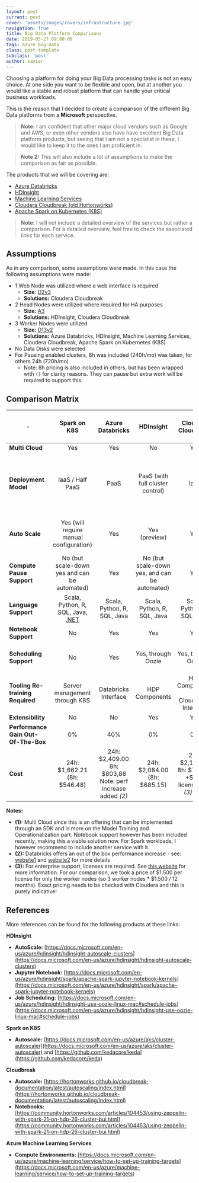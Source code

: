 ```yaml
---
layout: post
current: post
cover: 'assets/images/covers/infrastructure.jpg'
navigation: True
title: Big Data Platform Comparisons
date: 2019-05-27 09:00:00
tags: azure big-data
class: post-template
subclass: 'post'
author: xavier
---
```


Choosing a platform for doing your Big Data processing tasks is not an easy choice. At one side you want to be flexible and open, but at another you would like a stable and robust platform that can handle your critical business workloads.

This is the reason that I decided to create a comparison of the different Big Data platforms from a **Microsoft** perspective.

> **Note:** I am confident that other major cloud vendors such as Google and AWS, or even other vendors also have have excellent Big Data platform products, but seeing that I am not a specialist in these, I would like to keep it to the ones I am proficient in.

> **Note 2:** This will also include a lot of assumptions to make the comparison as fair as possible.

The products that we will be covering are:

* [Azure Databricks](https://azure.microsoft.com/en-us/services/databricks/)
* [HDInsight](https://azure.microsoft.com/en-us/services/hdinsight/)
* [Machine Learning Services](https://azure.microsoft.com/en-us/services/machine-learning-service/)
* [Cloudera Cloudbreak (old Hortonworks)](https://hortonworks.com/open-source/cloudbreak/)
* [Apache Spark on Kubernetes (K8S)](https://github.com/apache/spark/tree/master/resource-managers/kubernetes)

> **Note:** I will not include a detailed overview of the services but rather a comparison. For a detailed overview, feel free to check the associated links for each service.

## Assumptions

As in any comparison, some assumptions were made. In this case the following assumptions were made:

* 1 Web Node was utilized where a web interface is required
  * **Size:** [D2v3](https://docs.microsoft.com/en-us/azure/virtual-machines/windows/sizes-general#dv3-series-1)
  * **Solutions:** Cloudera Cloudbreak
* 2 Head Nodes were utilized where required for HA purposes
  * **Size:** [A3](https://docs.microsoft.com/en-us/azure/virtual-machines/windows/sizes-general#av2-series)
  * **Solutions:** HDInsight, Cloudera Cloudbreak
* 3 Worker Nodes were utilized 
  * **Size:** [D13v2](https://docs.microsoft.com/en-us/azure/virtual-machines/windows/sizes-memory#dsv2-series-11-15)
  * **Solutions:** Azure Databricks, HDInsight, Machine Learning Services, Cloudera Cloudbreak, Apache Spark on Kubernetes (K8S)
* No Data Disks were selected
* For Pausing enabled clusters, 8h was included (240h/mo) was taken, for others 24h (720h/mo)
  * Note: 8h pricing is also included in others, but has been wrapped with `()` for clarity reasons. They can pause but extra work will be required to support this.

## Comparison Matrix

| - |Spark on K8S|Azure Databricks|HDInsight|Cloudera Cloudbreak|Azure Machine Learning Services|
|---|:-:|:-:|:-:|:-:|:-:|
|**Multi Cloud**|Yes|Yes|No|Yes|Yes *(1)*|
|**Deployment Model**|IaaS / Half PaaS|PaaS|PaaS (with full cluster control)|IaaS|PaaS, with integrated support for compute on ML Services, VMs, Databricks, HDI and K8S|
|**Auto Scale**|Yes (will require manual configuration)|Yes|Yes (preview)|Yes|Yes (on Machine Learning Compute or Databricks)|
|**Compute Pause Support**|No (but scale-down yes and can be automated)|Yes|No (but scale-down yes, and can be automated)|Yes|Yes|
|**Language Support**|Scala, Python, R, SQL, Java, [.NET](https://github.com/dotnet/spark)|Scala, Python, R, SQL, Java|Scala, Python, R, SQL, Java|Scala, Python, R, SQL, Java|Python & REST|
|**Notebook Support**|No|Yes|Yes|Yes|Yes|
|**Scheduling Support**|No|Yes|Yes, through Oozie|Yes, through Oozie|Yes, Through Platform or SDK integration|
|**Tooling Re-training Required**|Server management through K8S|Databricks Interface|HDP Components|HDP Components & Cloudbreak Interface|SDK Interface OR GUI Interface in Azure Portal|
|**Extensibility**|No|No|Yes|Yes|Yes|
|**Performance Gain Out-Of-The-Box**|0%|40%|0%|0%|N/A|
|**Cost**|24h: &#36;1,662.21<br />(8h: &#36;546.48)|24h: &#36;2,409.00<br />8h: &#36;803,88<br />Note: perf increase added *(2)*|24h: &#36;2,084.00<br />(8h: &#36;685.15)|24h: &#36;2,100.36<br />8h: &#36;749.43<br />+&#36;375 license cost *(3)* / mo|Depends on K8S, HDI, Databricks VMs implementation|

**Notes:**
* **(1):** Multi Cloud since this is an offering that can be implemented through an SDK and is more on the Model Training and Operationalization part. Notebook support however has been included recently, making this a viable solution now. For Spark workloads, I however recommend to include another service with it.
* **(2):** Databricks offers an out of the box performance increase - see: [website1](https://databricks.com/blog/2017/07/12/benchmarking-big-data-sql-platforms-in-the-cloud.html) and [website2](https://github.com/databricks/benchmarks) for more details
* **(3):** For enterprise support, licenses are required. See [this website](https://hortonworks.com/services/support/enterprise/) for more information. For our comparison, we took a price of &#36;1.500 per license for only the worker nodes (so 3 worker nodes * &#36;1.500 / 12 months). Exact pricing needs to be checked with Cloudera and this is purely indicative!

## References

More references can be found for the following products at these links:

**HDInsight**
  * **AutoScale:** [https://docs.microsoft.com/en-us/azure/hdinsight/hdinsight-autoscale-clusters](https://docs.microsoft.com/en-us/azure/hdinsight/hdinsight-autoscale-clusters)
  * **Jupyter Notebook:** [https://docs.microsoft.com/en-us/azure/hdinsight/spark/apache-spark-jupyter-notebook-kernels](https://docs.microsoft.com/en-us/azure/hdinsight/spark/apache-spark-jupyter-notebook-kernels)
  * **Job Scheduling:** [https://docs.microsoft.com/en-us/azure/hdinsight/hdinsight-use-oozie-linux-mac#schedule-jobs](https://docs.microsoft.com/en-us/azure/hdinsight/hdinsight-use-oozie-linux-mac#schedule-jobs)

**Spark on K8S**
  * **Autoscale:** [https://docs.microsoft.com/en-us/azure/aks/cluster-autoscaler](https://docs.microsoft.com/en-us/azure/aks/cluster-autoscaler) and [https://github.com/kedacore/keda](https://github.com/kedacore/keda)

**Cloudbreak**
  * **Autoscale:** [https://hortonworks.github.io/cloudbreak-documentation/latest/autoscaling/index.html](https://hortonworks.github.io/cloudbreak-documentation/latest/autoscaling/index.html)
  * **Notebooks:** [https://community.hortonworks.com/articles/104453/using-zeppelin-with-spark-21-on-hdp-26-cluster-bui.html](https://community.hortonworks.com/articles/104453/using-zeppelin-with-spark-21-on-hdp-26-cluster-bui.html)

**Azure Machine Learning Services**
  * **Compute Environments:** [https://docs.microsoft.com/en-us/azure/machine-learning/service/how-to-set-up-training-targets](https://docs.microsoft.com/en-us/azure/machine-learning/service/how-to-set-up-training-targets)